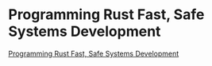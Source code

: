 # Programming Rust Fast, Safe Systems Development

[Programming Rust Fast, Safe Systems Development](http://shop.oreilly.com/product/0636920040385.do)